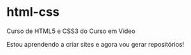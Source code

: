 # html-css
Curso de HTML5 e CSS3 do Curso em Vídeo

Estou aprendendo a criar sites e agora vou gerar repositórios!